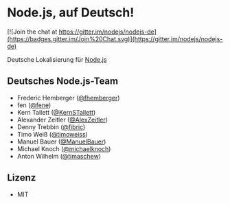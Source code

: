 # Node.js, auf Deutsch!

[![Join the chat at https://gitter.im/nodejs/nodejs-de](https://badges.gitter.im/Join%20Chat.svg)](https://gitter.im/nodejs/nodejs-de)

Deutsche Lokalisierung für [Node.js](https://nodejs.org)


## Deutsches Node.js-Team

- Frederic Hemberger ([@fhemberger](https://github.com/fhemberger))
- fen ([@fene](https://github.com/fene))
- Kern Tallett ([@KernSTallett](https://github.com/KernSTallett))
- Alexander Zeitler ([@AlexZeitler](https://github.com/AlexZeitler))
- Denny Trebbin ([@fibric](https://github.com/fibric))
- Timo Weiß ([@timoweiss](https://github.com/timoweiss))
- Manuel Bauer ([@ManuelBauer](https://github.com/ManuelBauer))
- Michael Knoch ([@michaelknoch](https://github.com/michaelknoch))
- Anton Wilhelm ([@timaschew](https://github.com/timaschew))


## Lizenz

- MIT
